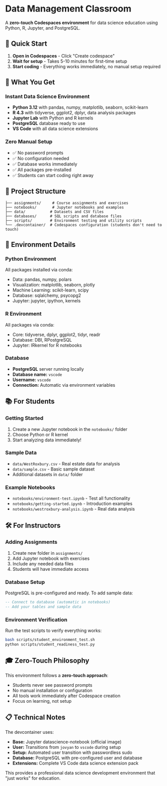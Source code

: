 # Data Management Classroom

A **zero-touch Codespaces environment** for data science education using Python, R, Jupyter, and PostgreSQL.

## 🚀 Quick Start

1. **Open in Codespaces** - Click "Create codespace" 
2. **Wait for setup** - Takes 5-10 minutes for first-time setup
3. **Start coding** - Everything works immediately, no manual setup required

## 🎯 What You Get

### Instant Data Science Environment
- **Python 3.12** with pandas, numpy, matplotlib, seaborn, scikit-learn
- **R 4.3** with tidyverse, ggplot2, dplyr, data analysis packages  
- **Jupyter Lab** with Python and R kernels
- **PostgreSQL** database ready to use
- **VS Code** with all data science extensions

### Zero Manual Setup
- ✅ No password prompts
- ✅ No configuration needed
- ✅ Database works immediately
- ✅ All packages pre-installed
- ✅ Students can start coding right away

## 📁 Project Structure

```
├── assignments/     # Course assignments and exercises
├── notebooks/       # Jupyter notebooks and examples
├── data/           # Datasets and CSV files
├── databases/      # SQL scripts and database files
├── scripts/        # Environment testing and utility scripts
└── .devcontainer/  # Codespaces configuration (students don't need to touch)
```

## 🧪 Environment Details

### Python Environment
All packages installed via conda:
- Data: pandas, numpy, polars
- Visualization: matplotlib, seaborn, plotly
- Machine Learning: scikit-learn, scipy
- Database: sqlalchemy, psycopg2
- Jupyter: jupyter, ipython, kernels

### R Environment  
All packages via conda:
- Core: tidyverse, dplyr, ggplot2, tidyr, readr
- Database: DBI, RPostgreSQL
- Jupyter: IRkernel for R notebooks

### Database
- **PostgreSQL** server running locally
- **Database name:** `vscode`
- **Username:** `vscode` 
- **Connection:** Automatic via environment variables

## 📚 For Students

### Getting Started
1. Create a new Jupyter notebook in the `notebooks/` folder
2. Choose Python or R kernel
3. Start analyzing data immediately!

### Sample Data
- `data/WestRoxbury.csv` - Real estate data for analysis
- `data/sample.csv` - Basic sample dataset
- Additional datasets in `data/` folder

### Example Notebooks
- `notebooks/environment-test.ipynb` - Test all functionality
- `notebooks/getting-started.ipynb` - Introduction examples
- `notebooks/westroxbury-analysis.ipynb` - Real data analysis

## 🛠️ For Instructors

### Adding Assignments
1. Create new folder in `assignments/`
2. Add Jupyter notebook with exercises
3. Include any needed data files
4. Students will have immediate access

### Database Setup
PostgreSQL is pre-configured and ready. To add sample data:
```sql
-- Connect to database (automatic in notebooks)
-- Add your tables and sample data
```

### Environment Verification
Run the test scripts to verify everything works:
```bash
bash scripts/student_environment_test.sh
python scripts/student_readiness_test.py
```

## 🎓 Zero-Touch Philosophy

This environment follows a **zero-touch approach**:
- Students never see password prompts
- No manual installation or configuration
- All tools work immediately after Codespace creation
- Focus on learning, not setup

## 📋 Technical Notes

The devcontainer uses:
- **Base:** Jupyter datascience-notebook (official image)
- **User:** Transitions from `jovyan` to `vscode` during setup
- **Setup:** Automated user transition with passwordless sudo
- **Database:** PostgreSQL with pre-configured user and database
- **Extensions:** Complete VS Code data science extension pack

This provides a professional data science development environment that "just works" for education.
